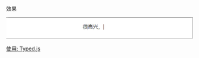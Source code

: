 效果

![图片](typed.assets/402da7030849854f7d9260ae2504e83b.gif)

[使用:  Typed.js](https://blog.csdn.net/weixin_41381554/article/details/134670237)